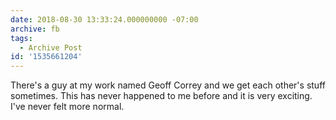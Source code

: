 ```yaml
---
date: 2018-08-30 13:33:24.000000000 -07:00
archive: fb
tags: 
  - Archive Post
id: '1535661204'
---
```


There's a guy at my work named Geoff Correy and we get each other's stuff sometimes. This has never happened to me before and it is very exciting. I've never felt more normal.
